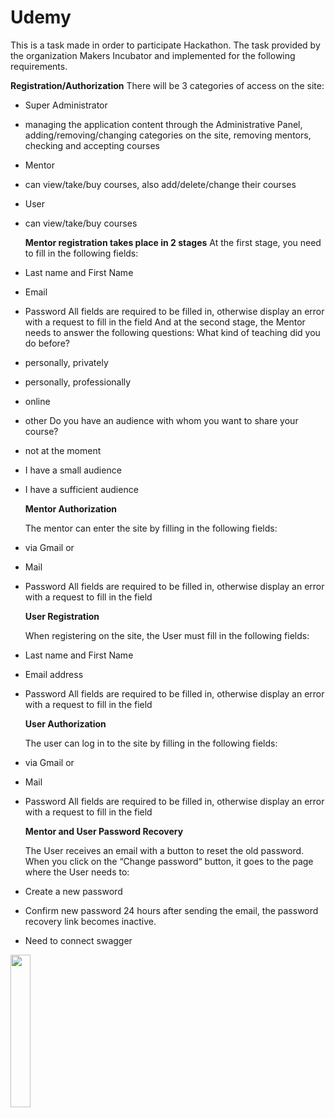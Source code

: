 # Udemy
This is a task made in order to participate Hackathon. The task provided by the organization Makers Incubator and implemented for the following requirements.

   **Registration/Authorization**
  There will be 3 categories of access on the site:
- Super Administrator
- managing the application content through the Administrative Panel, adding/removing/changing categories on the site, removing mentors, checking and accepting courses
- Mentor
- can view/take/buy courses, also add/delete/change their courses
- User
- can view/take/buy courses

     **Mentor registration takes place in 2 stages** 
   At the first stage, you need to fill in the following fields:
- Last name and First Name
- Email
- Password
  All fields are required to be filled in, otherwise display an error with a request to fill in the field
  And at the second stage, the Mentor needs to answer the following questions:
  What kind of teaching did you do before?
- personally, privately
- personally, professionally
- online
- other
  Do you have an audience with whom you want to share your course?
- not at the moment
- I have a small audience
- I have a sufficient audience

    **Mentor Authorization**
    
  The mentor can enter the site by filling in the following fields:
- via Gmail or
- Mail
- Password
  All fields are required to be filled in, otherwise display an error with a request to fill in the field

   **User Registration**
   
  When registering on the site, the User must fill in the following fields:
- Last name and First Name
- Email address
- Password
  All fields are required to be filled in, otherwise display an error with a request to fill in the field

   **User Authorization**
   
  The user can log in to the site by filling in the following fields:
- via Gmail or
- Mail
- Password
  All fields are required to be filled in, otherwise display an error with a request to fill in the field

    **Mentor and User Password Recovery**
    
  The User receives an email with a button to reset the old password.
  When you click on the “Change password“ button, it goes to the page where the User needs to:
- Create a new password
- Confirm new password
 24 hours after sending the email, the password recovery link becomes inactive.

- Need to connect swagger


<img src="https://tungsten-sphere-ea3.notion.site/image/https%3A%2F%2Fs3-us-west-2.amazonaws.com%2Fsecure.notion-static.com%2Fad7e2ab1-2944-4a12-a496-76fde0fcd673%2FUdemy_Authorizarion.png?id=ba50105c-c1f3-4ec3-97e3-5123ab10a887&table=block&spaceId=fd407aea-ce4c-4d14-9efe-c7ec0a978d11&width=620&userId=&cache=v2" width="25%" height="25%">




